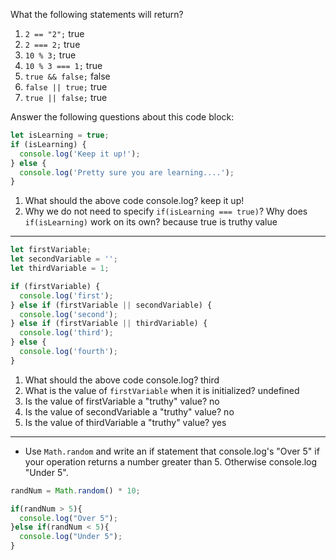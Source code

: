 What the following statements will return?

1. `2 == "2";`  true
2. `2 === 2;` true
3. `10 % 3;` true
4. `10 % 3 === 1;` true
5. `true && false;` false
6. `false || true;` true
7. `true || false;` true

Answer the following questions about this code block:

```js
let isLearning = true;
if (isLearning) {
  console.log('Keep it up!');
} else {
  console.log('Pretty sure you are learning....');
}
```

1. What should the above code console.log? keep it up!
2. Why we do not need to specify `if(isLearning === true)`? Why does `if(isLearning)` work on its own?
because true is truthy value

---

```js
let firstVariable;
let secondVariable = '';
let thirdVariable = 1;

if (firstVariable) {
  console.log('first');
} else if (firstVariable || secondVariable) {
  console.log('second');
} else if (firstVariable || thirdVariable) {
  console.log('third');
} else {
  console.log('fourth');
}
```

1. What should the above code console.log? third
2. What is the value of `firstVariable` when it is initialized? undefined
3. Is the value of firstVariable a "truthy" value? no
4. Is the value of secondVariable a "truthy" value? no
5. Is the value of thirdVariable a "truthy" value? yes

---

- Use `Math.random` and write an if statement that console.log's "Over 5" if your operation returns a number greater than 5. Otherwise console.log "Under 5".

```js
randNum = Math.random() * 10;

if(randNum > 5){
  console.log("Over 5");
}else if(randNum < 5){
  console.log("Under 5");
}
```
